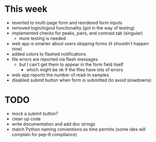 # This week
- reverted to multi-page form and reordered form inputs
- removed login/logout functionality (got in the way of testing)
- implemented checks for peaks, pairs, and contrast.tab (singular)
  - more testing is needed
- web app is smarter about users skipping forms (it shouldn't happen now)
- added colors to flashed notifications
- file errors are reported via flash messages
  - but I can't get them to appear in the form field itself
    - which might be ok if the files have lots of errors
- web app reports the number of read-in samples
- disabled submit button when form is submitted (to avoid slowdowns)

# TODO
- mock a submit button?
- clean up code
- write documentation and add doc strings
- match Python naming conventions as time permits (some ides will complain for pep-8 compliance)
